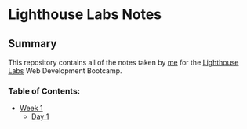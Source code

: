 # Lighthouse Labs Notes

## Summary

This repository contains all of the notes taken by [me](https://github.com/SinghALGO) for the [Lighthouse Labs](www.lighthouselabs.ca) Web Development Bootcamp.

### Table of Contents:

- [Week 1](/Week_1)
  - [Day 1](/Week_1/Day_1)
